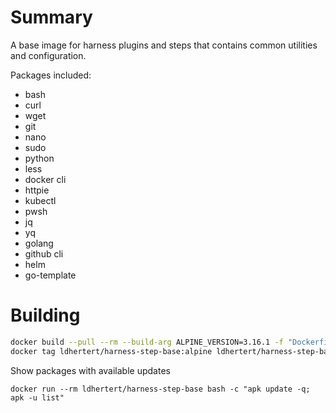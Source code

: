 # Summary

A base image for harness plugins and steps that contains common utilities and configuration.

Packages included:
* bash
* curl
* wget
* git
* nano
* sudo
* python
* less
* docker cli
* httpie
* kubectl
* pwsh
* jq
* yq
* golang
* github cli
* helm
* go-template

# Building

```bash
docker build --pull --rm --build-arg ALPINE_VERSION=3.16.1 -f "Dockerfile" -t ldhertert/harness-step-base:alpine "." 
docker tag ldhertert/harness-step-base:alpine ldhertert/harness-step-base:latest
```

Show packages with available updates

`docker run --rm ldhertert/harness-step-base bash -c "apk update -q; apk -u list"`
